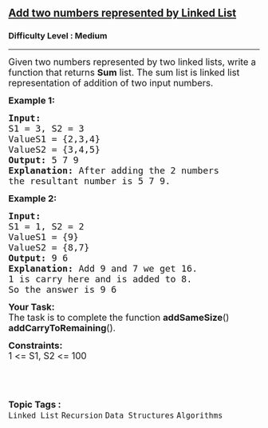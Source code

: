 <h2><a href="https://practice.geeksforgeeks.org/problems/add-two-numbers-represented-by-linked-list/1">Add two numbers represented by Linked List</a></h2><h3>Difficulty Level : Medium</h3><hr><div class="problems_problem_content__Xm_eO"><p><span style="font-size:18px">Given two numbers represented by two linked lists, write a function that returns <strong>Sum</strong> list. The sum list is linked list representation of addition of two input numbers.</span></p>

<p><span style="font-size:18px"><strong>Example 1:</strong></span></p>

<pre><span style="font-size:18px"><strong>Input:
</strong>S1 = 3, S2 = 3
ValueS1 = {2,3,4}
ValueS2 = {3,4,5}
<strong>Output: </strong>5 7 9<strong>
Explanation: </strong>After adding the 2 numbers
the resultant number is 5 7 9.</span>
</pre>

<p><span style="font-size:18px"><strong>Example 2:</strong></span></p>

<pre><span style="font-size:18px"><strong>Input:
</strong>S1 = 1, S2 = 2
ValueS1 = {9}
ValueS2 = {8,7}
<strong>Output: </strong>9 6<strong>
Explanation: </strong>Add 9 and 7 we get 16.
1 is carry here and is added to 8.
So the answer is 9 6</span></pre>

<p><span style="font-size:18px"><strong>Your&nbsp;Task:</strong><br>
The task is to complete the function <strong>addSameSize</strong>() <strong>addCarryToRemaining</strong>().</span></p>

<p><span style="font-size:18px"><strong>Constraints:</strong><br>
1 &lt;= S1, S2&nbsp;&lt;= 100</span></p>

<p>&nbsp;</p>
</div><br><p><span style=font-size:18px><strong>Topic Tags : </strong><br><code>Linked List</code>&nbsp;<code>Recursion</code>&nbsp;<code>Data Structures</code>&nbsp;<code>Algorithms</code>&nbsp;